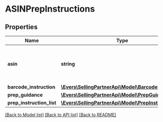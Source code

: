 # ASINPrepInstructions

## Properties
Name | Type | Description | Notes
------------ | ------------- | ------------- | -------------
**asin** | **string** | The Amazon Standard Identification Number (ASIN) of the item. | [optional] 
**barcode_instruction** | [**\Evers\SellingPartnerApi\Model\BarcodeInstruction**](BarcodeInstruction.md) |  | [optional] 
**prep_guidance** | [**\Evers\SellingPartnerApi\Model\PrepGuidance**](PrepGuidance.md) |  | [optional] 
**prep_instruction_list** | [**\Evers\SellingPartnerApi\Model\PrepInstructionList**](PrepInstructionList.md) |  | [optional] 

[[Back to Model list]](../README.md#documentation-for-models) [[Back to API list]](../README.md#documentation-for-api-endpoints) [[Back to README]](../README.md)


